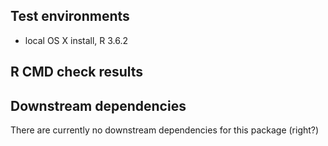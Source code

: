 ## Test environments
* local OS X install, R 3.6.2


## R CMD check results


## Downstream dependencies
There are currently no downstream dependencies for this package (right?)
